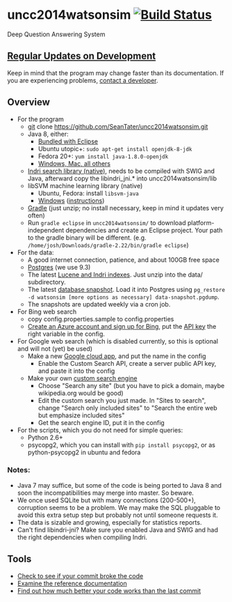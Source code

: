 uncc2014watsonsim [![Build Status](https://travis-ci.org/SeanTater/uncc2014watsonsim.png?branch=master)](https://travis-ci.org/SeanTater/uncc2014watsonsim)
======
Deep Question Answering System

## [Regular Updates on Development](http://watsonsim.blogspot.com)
Keep in mind that the program may change faster than its documentation. If you are experiencing problems, [contact a developer](mailto:stgallag@gmail.com).

## Overview
- For the program
  - [git](http://git-scm.com/downloads) clone https://github.com/SeanTater/uncc2014watsonsim.git
  - Java 8, either:
    - [Bundled with Eclipse](https://www.eclipse.org/downloads/)
    - Ubuntu utopic+: `sudo apt-get install openjdk-8-jdk`
    - Fedora 20+: `yum install java-1.8.0-openjdk`
    - [Windows, Mac, all others](http://www.oracle.com/technetwork/java/javase/downloads/jdk8-downloads-2133151.html)
  - [Indri search library (native)](http://www.lemurproject.org/indri.php), needs to be compiled with SWIG and Java, afterward copy the libindri_jni.* into uncc2014watsonsim/lib
  - libSVM machine learning library (native)
    - Ubuntu, Fedora: install `libsvm-java`
    - [Windows](http://www.csie.ntu.edu.tw/~cjlin/libsvm/) ([instructions](http://stackoverflow.com/questions/25060178/which-weka-and-libsvm-jar-files-to-use-in-java-code-for-svm-classification))
  - [Gradle](http://gradle.org/downloads) (just unzip; no install necessary, keep in mind it updates very often)
  - Run `gradle eclipse` in `uncc2014watsonsim/` to download platform-independent dependencies and create an Eclipse project. Your path to the gradle binary will be different. (e.g. `/home/josh/Downloads/gradle-2.22/bin/gradle eclipse`)
- For the data:
  - A good internet connection, patience, and about 100GB free space
  - [Postgres](http://www.postgresql.org/download/) (we use 9.3)
  - The latest [Lucene and Indri indexes](https://dl.dropboxusercontent.com/u/92563044/watsonsim/data-snapshot.tar.xz). Just unzip into the data/ subdirectory.
  - The latest [database snapshot](https://dl.dropboxusercontent.com/u/92563044/watsonsim/data-snapshot.pgdump). Load it into Postgres using `pg_restore -d watsonsim [more options as necessary] data-snapshot.pgdump`.
  - The snapshots are updated weekly via a cron job.
- For Bing web search
  - copy config.properties.sample to config.properties
  - [Create an Azure account and sign up for Bing](https://datamarket.azure.com/dataset/bing/search), put the [API key](https://datamarket.azure.com/account/keys) the right variable in the config.
- For Google web search (which is disabled currently, so this is optional and will not (yet) be used)
  - Make a new [Google cloud app](https://cloud.google.com/console), and put the name in the config
    - Enable the Custom Search API, create a server public API key, and paste it into the config
  - Make your own [custom search engine](https://www.google.com/cse/create/new)
    - Choose "Search any site" (but you have to pick a domain, maybe wikipedia.org would be good)
    - Edit the custom search you just made. In "Sites to search", change "Search only included sites" to "Search the entire web but emphasize included sites"
    - Get the search engine ID, put it in the config
- For the scripts, which you do not need for simple queries:
  - Python 2.6+
  - psycopg2, which you can install with `pip install psycopg2`, or as python-psycopg2 in ubuntu and fedora

### Notes:
- Java 7 may suffice, but some of the code is being ported to Java 8 and soon the incompatibilities may merge into master. So beware.
- We once used SQLite but with many connections (200-500+), corruption seems to be a problem. We may make the SQL pluggable to avoid this extra setup step but probably not until someone requests it.
- The data is sizable and growing, especially for statistics reports.
- Can't find libindri-jni? Make sure you enabled Java and SWIG and had the right dependencies when compiling Indri.

## Tools

- [Check to see if your commit broke the code](https://travis-ci.org/SeanTater/uncc2014watsonsim)
- [Examine the reference documentation](http://seantater.github.io/uncc2014watsonsim/)
- [Find out how much better your code works than the last commit](http://watsonsim.herokuapp.com/runs)
